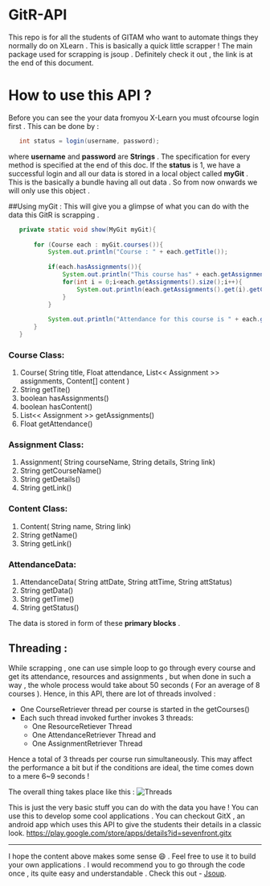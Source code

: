 # GitR-API
This repo is for all the students of GITAM who want to automate things they normally do on XLearn . This is basically a quick little scrapper ! The main package used for scrapping is jsoup . Definitely check it out , the link is at the end of this document.

# How to use this API ?

Before you can see the your data fromyou X-Learn you must ofcourse login first . This can be done by :
```java
   int status = login(username, password);
```
where **username** and **password** are **Strings** . The specification for every method is specified at the end of this doc.
If the **status** is 1, we have a successful login and all our data is stored in a local object called **myGit** . This is the basically a bundle having all out data . So from now onwards we will only use this object .

##Using myGit :
This will give you a glimpse of what you can do with the data this GitR is scrapping .
 ```java
    private static void show(MyGit myGit){
        
        for (Course each : myGit.courses()){
            System.out.println("Course : " + each.getTitle());            
            
            if(each.hasAssignments()){
                System.out.println("This course has" + each.getAssignments().size() + " assignments.");
                for(int i = 0;i<each.getAssignments().size();i++){
                    System.out.println(each.getAssignments().get(i).getCourseName() + "  " + each.getAssignments().get(i).getDetails());
                }
            }
            
            System.out.println("Attendance for this course is " + each.getAttendance());
        }
    }
```

### Course Class:
  1. Course( String title, Float attendance, List<< Assignment >> assignments, Content[] content )
  2. String getTite()
  3. boolean hasAssignments()
  4. boolean hasContent()
  5. List<< Assignment >> getAssignments()
  6. Float getAttendance()
 
### Assignment Class:
  1. Assignment( String courseName, String details, String link)
  2. String getCourseName()
  3. String getDetails()
  4. String getLink()

### Content Class:
  1. Content( String name, String link) 
  2. String getName()
  3. String getLink()

### AttendanceData:
  1. AttendanceData( String attDate, String attTime, String attStatus)
  2. String getData()
  3. String getTime()
  4. String getStatus()

The data is stored in form of these **primary blocks** .

  
## Threading :
  While scrapping , one can use simple loop to go through every course and get its attendance, resources and assignments , but when done in such a way , the whole process would take about 50 seconds ( For an average of 8 courses ).
Hence, in this API, there are lot of threads involved :
- One CourseRetriever thread per course is started in the getCourses()
- Each such thread invoked further invokes 3 threads:
  - One ResourceRetiever Thread
  - One AttendanceRetriever Thread and
  - One AssignmentRetriever Thread
    
Hence a total of 3 threads per course run simultaneously. This may affect the performance a bit but if the conditions are ideal, the time comes down to a mere 6~9 seconds !

The overall thing takes place like this : 
![Threads](https://cloud.githubusercontent.com/assets/19271795/22854391/a5fcac6c-f093-11e6-8948-38a800516606.png)

This is just the very basic stuff you can do with the data you have !
You can use this to develop some cool applications . You can checkout GitX , an android app which uses this API to give the students their details in a classic look. https://play.google.com/store/apps/details?id=sevenfront.gitx

___

I hope the content above makes some sense 😄 . Feel free to use it to build your own applications . I would recommend you to go through the code once ,  its quite easy and understandable . Check this out - [Jsoup](https://jsoup.org/).



